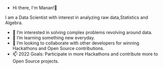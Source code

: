 -  Hi there, I'm Manan!👋

I am a Data Scientist with interest in analyzing raw data,Statistics and Algebra.
- 👀 I’m interested in solving complex problems revolving around data.
- 🌱 I’m learning something new everyday.
- 💞️ I’m looking to collaborate with other developers for winning Hackathons and Open Source contributions.
- 📫 2022 Goals: Participate in more Hackathons and contribute more to Open Source projects.

<!---
mthakral019/mthakral019 is a ✨ special ✨ repository because its `README.md` (this file) appears on your GitHub profile.
You can click the Preview link to take a look at your changes.
--->
